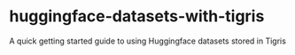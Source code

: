 # huggingface-datasets-with-tigris
A quick getting started guide to using Huggingface datasets stored in Tigris

